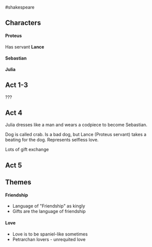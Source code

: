 #shakespeare

## Characters
#### Proteus

Has servant
**Lance**

#### Sebastian
**Julia** 


## Act 1-3
???
## Act 4

Julia dresses like a man and wears a codpiece to become Sebastian.

Dog is called crab. Is a bad dog, but Lance (Proteus servant) takes a beating for the dog. Represents selfless love.

Lots of gift exchange

## Act 5





## Themes
#### Friendship
- Language of "Friendship" as kingly
- Gifts are the language of friendship
#### Love
- Love is to be spaniel-like sometimes
- Petrarchan lovers - unrequited love
